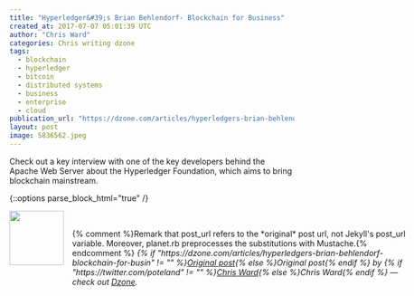 ```yaml
---
title: "Hyperledger&#39;s Brian Behlendorf- Blockchain for Business"
created_at: 2017-07-07 05:01:39 UTC
author: "Chris Ward"
categories: Chris writing dzone
tags: 
  - blockchain
  - hyperledger
  - bitcoin
  - distributed systems
  - business
  - enterprise
  - cloud
publication_url: "https://dzone.com/articles/hyperledgers-brian-behlendorf-blockchain-for-busin"
layout: post
image: 5836562.jpeg
---
```

Check out a key interview with one of the key developers behind the Apache Web Server about the Hyperledger Foundation, which aims to bring blockchain mainstream.


{::options parse_block_html="true" /}
<div class="author">
   <img src="https://www.rss-specifications.com/rss-spec-rss.gif" style="width: 96px; height: 96;">
   <span style="position: absolute; padding: 32px 15px;">{% comment %}Remark that post_url refers to the *original* post url, not Jekyll's post_url variable. Moreover, planet.rb preprocesses the substitutions with Mustache.{% endcomment %}
      <i>{% if "https://dzone.com/articles/hyperledgers-brian-behlendorf-blockchain-for-busin" != "" %}<a href="https://dzone.com/articles/hyperledgers-brian-behlendorf-blockchain-for-busin">Original post</a>{% else %}Original post{% endif %} by {% if "https://twitter.com/poteland" != "" %}<a href="https://twitter.com/poteland">Chris Ward</a>{% else %}Chris Ward{% endif %} &mdash; check out <a href="https://dzone.com">Dzone</a>.</i>
  </span>
</div>
